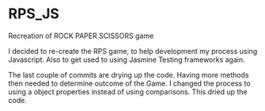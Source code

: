 # RPS_JS
Recreation of ROCK PAPER SCISSORS game

I decided to re-create the RPS game, to help development my process using Javascript. Also to get used to using Jasmine Testing frameworks again. 

The last couple of commits are drying up the code. Having more methods then needed to determine outcome of the Game. I changed the process to using a object  properties instead of using comparisons. This dried up the code.


